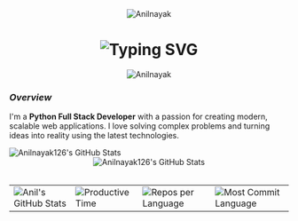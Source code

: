 <div align="center">
    <img src="https://raw.githubusercontent.com/BrunnerLivio/brunnerlivio/refs/heads/master/images/welcome.png" alt="Anilnayak"/>
</div>
<div align="center">
    <h1>
        <img src="https://readme-typing-svg.demolab.com?font=Jetbrains+mono&size=40&duration=4000&color=33FF33&center=true&vCenter=true&width=435&lines=Hey..+I'm+ Anil+Nayak;This+is..;..my+Github..;" alt="Typing SVG"/>
    </h1>
</div>
<div align="center">
 <img src="https://user-images.githubusercontent.com/74038190/212284115-f47cd8ff-2ffb-4b04-b5bf-4d1c14c0247f.gif" alt="Anilnayak"/>
</div>

### *Overview*

I'm a **Python Full Stack Developer** with a passion for creating modern, scalable web applications. I love solving complex problems and turning ideas into reality using the latest technologies.

<img src="https://user-images.githubusercontent.com/74038190/212284100-561aa473-3905-4a80-b561-0d28506553ee.gif" alt="Anilnayak126's GitHub Stats"/>
<div align="center">
    <img src="https://github-profile-summary-cards.vercel.app/api/cards/profile-details?username=Anilnayak126&theme=github_dark" alt="Anilnayak126's GitHub Stats"/>
</div>

<br>



<table align="center" width="100%" height="100%">
    <tr>
        <td><img src="https://github-profile-summary-cards.vercel.app/api/cards/stats?username=Anilnayak126&theme=github_dark" alt="Anil's GitHub Stats"/></td>
        <td><img src="https://github-profile-summary-cards.vercel.app/api/cards/productive-time?username=Anilnayak126&theme=github_dark&utcOffset=10" alt="Productive Time"/></td>
        <td><img src="https://github-profile-summary-cards.vercel.app/api/cards/repos-per-language?username=Anilnayak126&theme=github_dark" alt="Repos per Language"/></td>
        <td><img src="https://github-profile-summary-cards.vercel.app/api/cards/most-commit-language?username=Anilnayak126&theme=github_dark" alt="Most Commit Language"/></td>
    </tr>
</table>

### 🛠️ **Tech Stack & Skills**

<div align="center">
   <img src="https://img.shields.io/badge/Python-3776AB?style=for-the-badge&logo=python&logoColor=white" alt="Python" />
   <img src="https://img.shields.io/badge/Django-092E20?style=for-the-badge&logo=django&logoColor=white" alt="Django" />
   <img src="https://img.shields.io/badge/DRF-DjangoRestFramework-red?style=for-the-badge&logo=django&logoColor=white" alt="Django Rest Framework" />
   <img src="https://img.shields.io/badge/React-61DAFB?style=for-the-badge&logo=react&logoColor=white" alt="React" />
   <img src="https://img.shields.io/badge/JavaScript-F7DF1E?style=for-the-badge&logo=javascript&logoColor=black" alt="JavaScript" />
   <img src="https://img.shields.io/badge/HTML5-E34F26?style=for-the-badge&logo=html5&logoColor=white" alt="HTML5" />
   <img src="https://img.shields.io/badge/CSS3-1572B6?style=for-the-badge&logo=css3&logoColor=white" alt="CSS3" />
   <img src="https://img.shields.io/badge/TailwindCSS-38B2AC?style=for-the-badge&logo=tailwind-css&logoColor=white" alt="Tailwind CSS" />
   <img src="https://img.shields.io/badge/SQL-4479A1?style=for-the-badge&logo=postgresql&logoColor=white" alt="SQL" />
   <img src="https://img.shields.io/badge/Figma-F24E1E?style=for-the-badge&logo=figma&logoColor=white" alt="Figma" />
</div>


---

<div align="center">
    <img src="https://user-images.githubusercontent.com/74038190/218265814-3084a4ba-809c-4135-afc0-8685d0f634b3.gif" alt="Anilnayak"/>
    <img src="https://user-images.githubusercontent.com/74038190/216644497-1951db19-8f3d-4e44-ac08-8e9d7e0d94a7.gif" alt="Anilnayak"/>
</div>

### 📊 **GitHub Stats**

<div align="center">
    <img src="https://github-readme-stats.vercel.app/api?username=Anilnayak126&show_icons=true&theme=radical" alt="GitHub Stats" />
    <img src="https://github-readme-stats.vercel.app/api/top-langs/?username=Anilnayak126&layout=compact&theme=radical" alt="Top Languages" />
</div>


---

### 🚀 **Projects**

### 1. [CRM APP](https://github.com/your-username/project-repo)
**Description**: A project on customer relationship management using Django. In this project, authenticated users can manage data, and non-authenticated users can log in, log out, or register.

- **Tech Stack**: Python, Django, SQLite
- **Features**: User authentication, CRUD operations, responsive design
- **Live Demo**: [Live Link](https://project-demo-link.com)

---

### 2. [CRUD APP](https://github.com/Anilnayak126/CRUD.git)
**Description**: A web app implementing CRUD operations using Django Rest Framework.

- **Tech Stack**: React, Tailwind CSS, Django Rest Framework, Django
- **Features**: Real-time updates, API integration
- **Live Demo**: [Live Link](https://another-project-demo-link.com)

---

### 3. [FOR MORE PROJECTS..](https://github.com/Anilnayak126/CRUD.git)
**Description**: Check out my GitHub for more deployed projects. You can find links and demos there.

---

### 📈 **Git Commits Analytics**

<div align="center">
    <img src="https://github-readme-streak-stats.herokuapp.com/?user=Anilnayak126&theme=radical" alt="Git Commits Streak" />
</div>

---

### 🐍 **Git Commits Snake Game**

<p align="center">
    <a href="https://github.com/Anilnayak126?tab=repositories">
        <img src="https://github.com/Anilnayak126/github-contribution-grid-snake.svg" alt="Git Commits Snake" />
    </a>
</p>

<p align="center">
    <img src="https://komarev.com/ghpvc/?username=anilnayak126&label=Profile%20views&color=0e75b6&style=flat" alt="anilnayak126" />
</p>

<p align="center">
    <a href="https://github.com/ryo-ma/github-profile-trophy"><img src="https://github-profile-trophy.vercel.app/?username=anilnayak126" alt="anilnayak126" /></a>
</p>

---

### 📞 **Contact Me**

**Feel free to get in touch through any platform below:**

<p align="center">
    <a href="mailto:nayakanil43603@gmail.com"> <img src="https://img.shields.io/badge/Email-D14836?style=for-the-badge&logo=gmail&logoColor=white" alt="Email"> </a> 
    <a href="https://www.linkedin.com/in/anil-kumar-nayak"> <img src="https://img.shields.io/badge/LinkedIn-0077B5?style=for-the-badge&logo=linkedin&logoColor=white" alt="LinkedIn"> </a>
    <a href="https://github.com/Anilnayak126"> <img src="https://img.shields.io/badge/GitHub-181717?style=for-the-badge&logo=github&logoColor=white" alt="GitHub"> </a> 
    <a href="https://anilzportfolio.netlify.app/"> <img src="https://img.shields.io/badge/Portfolio-FF5722?style=for-the-badge&logo=google-chrome&logoColor=white" alt="Portfolio"> </a> 
    <a href="https://medium.com/@nayakanil43603" target="blank"> <img src="https://img.shields.io/badge/Medium-12100E?style=for-the-badge&logo=medium&logoColor=white" alt="Medium"> </a> 
    <a href="https://www.hackerrank.com/nayakanil43603" target="blank"> <img src="https://img.shields.io/badge/HackerRank-2EC866?style=for-the-badge&logo=hackerrank&logoColor=white" alt="HackerRank"> </a>
</p>

---

<div align="center">
    <img src="https://raw.githubusercontent.com/BrunnerLivio/brunnerlivio/master/images/marquee.svg" alt="Anilnayak"/>
</div>

### Looking forward to collaborating with you! 🚀
